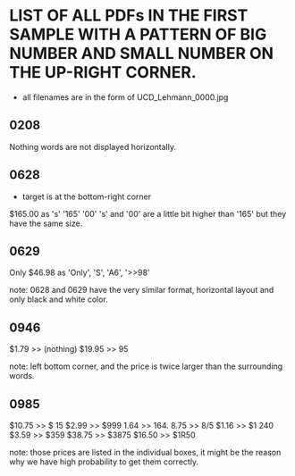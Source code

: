 # LIST OF ALL PDFs IN THE FIRST SAMPLE WITH A PATTERN OF BIG NUMBER AND SMALL NUMBER ON THE UP-RIGHT CORNER. 
* all filenames are in the form of UCD_Lehmann_0000.jpg

## 0208
Nothing
words are not displayed horizontally.

## 0628
* target is at the bottom-right corner

$165.00 as 's' '165' '00'
's' and '00' are a little bit higher than '165' but they have the same size.

## 0629
Only $46.98 as 'Only', 'S', 'A6', '>>98'

note: 0628 and 0629 have the very similar format, horizontal layout and only black and white color.

## 0946
$1.79 >> (nothing)
$19.95 >> 95

note: left bottom corner, and the price is twice larger than the surrounding words.

## 0985
$10.75 >> $ 15
$2.99 >> $999
1.64 >> 164.
8.75 >> 8/5
$1.16 >> $1 240
$3.59 >> $359
$38.75 >> $3875
$16.50 >> $1R50

note: those prices are listed in the individual boxes, it might be the reason why we have high probability to get them correctly.


